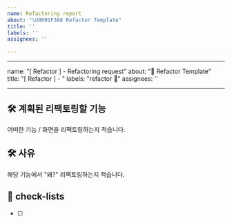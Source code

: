 ```yaml
---
name: Refactoring report
about: "\U0001F3A8 Refactor Template"
title: ''
labels: ''
assignees: ''

---
```


---
name: "[ Refactor ] - Refactoring request"
about: "🎨 Refactor Template"
title: "[ Refactor ] - "
labels: "refactor 🎨"
assignees: ''

---

## 🛠️ 계획된 리팩토링할 기능
어떠한 기능 / 화면을 리팩토링하는지 적습니다.

## 🛠 사유
해당 기능에서 "왜?" 리팩토링하는지 적습니다.

## 📝 check-lists
- [ ]
